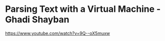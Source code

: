 # Parsing Text with a Virtual Machine - Ghadi Shayban

<https://www.youtube.com/watch?v=9Q--oX5muxw>
